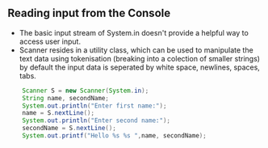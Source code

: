  ## Reading input from the Console
- The basic input stream of System.in doesn't provide a helpful way to access user input.
- Scanner resides in a utility class, which can be used to manipulate the text data using tokenisation (breaking into a colection of smaller strings) by default the input data is seperated by white space, newlines, spaces, tabs.

```Java
    Scanner S = new Scanner(System.in); 
    String name, secondName; 
    System.out.println("Enter first name:");
    name = S.nextLine();
    System.out.println("Enter second name:");
    secondName = S.nextLine();
    System.out.printf("Hello %s %s ",name, secondName);
```
 
 
 


    